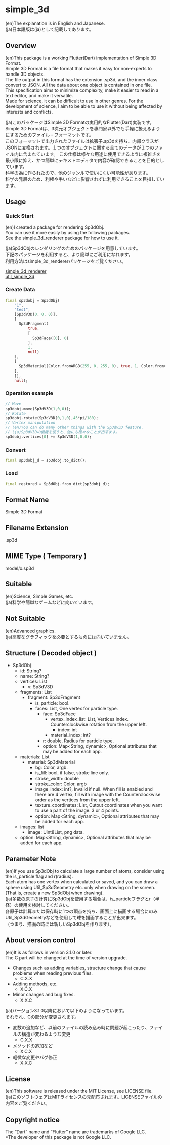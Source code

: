 # simple_3d

(en)The explanation is in English and Japanese.  
(ja)日本語版は(ja)として記載してあります。

## Overview
(en)This package is a working Flutter(Dart) implementation of Simple 3D Format.  
Simple 3D Format is a file format that makes it easy for non-experts to handle 3D objects.  
The file output in this format has the extension .sp3d, and the inner class convert to JSON. All the data about one object is contained in one file.  
This specification aims to minimize complexity, make it easier to read in a text editor, and make it versatile.  
Made for science, it can be difficult to use in other genres. 
For the development of science, I aim to be able to use it without being affected by interests and conflicts.

(ja)このパッケージはSimple 3D Formatの実用的なFlutter(Dart)実装です。  
Simple 3D Formatは、3次元オブジェクトを専門家以外でも手軽に扱えるようにするためのファイル・フォーマットです。  
このフォーマットで出力されたファイルは拡張子.sp3dを持ち、内部クラスがJSONに変換されます。１つのオブジェクトに関する全てのデータが１つのファイル内に含まれています。
この仕様は様々な用途に使用できるように複雑さを最小限に抑え、かつ簡単にテキストエディタで内容が確認できることを目的としています。  
科学の為に作られたので、他のジャンルで使いにくい可能性があります。  
科学の発展のため、利権や争いなどに影響されずに利用できることを目指しています。

## Usage
### Quick Start
(en)I created a package for rendering Sp3dObj.  
You can use it more easily by using the following packages.  
See the simple_3d_renderer package for how to use it.  

(ja)Sp3dObjのレンダリングのためのパッケージを用意しています。  
下記のパッケージを利用すると、より簡単にご利用になれます。  
利用方法はsimple_3d_rendererパッケージをご覧ください。  

[simple_3d_renderer](https://pub.dev/packages/simple_3d_renderer)  
[util_simple_3d](https://pub.dev/packages/util_simple_3d)

### Create Data
```dart
final sp3dobj = Sp3dObj(
    "1",
    "test",
    [Sp3dV3D(0, 0, 0)],
    [
      Sp3dFragment(
          true,
          [
            Sp3dFace([0], 0)
          ],
          1,
          null)
    ],
    [
      Sp3dMaterial(Color.fromARGB(255, 0, 255, 0), true, 1, Color.fromARGB(255, 0, 255, 0))
    ],
    [],
    null);
```
### Operation example
```dart
// Move
sp3dobj.move(Sp3dV3D(1,0,0));
// Rotate
sp3dobj.rotate(Sp3dV3D(0,1,0),45*pi/180);
// Vertex manipulation
// (en)You can do many other things with the Sp3dV3D feature.
// (ja)Sp3dV3Dの機能を使うと、他にも様々なことが出来ます。
sp3dobj.vertices[0] += Sp3dV3D(1,0,0);
```
### Convert
```dart
final sp3dobj_d = sp3dobj.to_dict();
```
### Load
```dart
final restored = Sp3dObj.from_dict(sp3dobj_d);
```

## Format Name
Simple 3D Format

## Filename Extension
.sp3d

## MIME Type ( Temporary )
model/x.sp3d

## Suitable
(en)Science, Simple Games, etc.   
(ja)科学や簡単なゲームなどに向いています。

## Not Suitable
(en)Advanced graphics.  
(ja)高度なグラフィックを必要とするものには向いていません。

## Structure ( Decoded object )
- Sp3dObj
    - id: String?
    - name: String?
    - vertices: List
        - v: Sp3dV3D
    - fragments: List
        - fragment: Sp3dFragment
            - is_particle: bool.
            - faces: List, One vertex for particle type.
                - face: Sp3dFace
                    - vertex_index_list: List, Vertices index. Counterclockwise rotation from the upper left.
                        - index: int
                    - material_index: int?
                - r: double, Radius for particle type.
                - option: Map<String, dynamic>, Optional attributes that may be added for each app.
    - materials: List
        - material: Sp3dMaterial
            - bg: Color, argb.
            - is_fill: bool, if false, stroke line only.
            - stroke_width: double
            - stroke_color: Color, argb
            - image_index: int?, Invalid if null. When fill is enabled and there are 4 vertex, fill with image with the Counterclockwise order as the vertices from the upper left.
            - texture_coordinates: List<Offset>, Cutout coordinates when you want to use a part of the image. 3 or 4 points. 
            - option: Map<String, dynamic>, Optional attributes that may be added for each app.
    - images: list
        - image: Uint8List, png data.
    - option: Map<String, dynamic>, Optional attributes that may be added for each app.
    
## Parameter Note
(en)If you use Sp3dObj to calculate a large number of atoms, consider using the is_particle flag and r(radius).  
Each atom has one vertex when calculated or saved, and you can draw a sphere using Util_Sp3dGeometry etc. only when drawing on the screen.  
(That is, create a new Sp3dObj when drawing).  
(ja)多数の原子の計算にSp3dObjを使用する場合は、is_particleフラグとr（半径）の使用を検討してください。  
各原子は計算または保存時に1つの頂点を持ち、画面上に描画する場合にのみUtil_Sp3dGeometryなどを使用して球を描画することが出来ます。  
（つまり、描画の時には新しいSp3dObjを作ります）。  

## About version control
(en)It is as follows in version 3.1.0 or later.  
The C part will be changed at the time of version upgrade.
- Changes such as adding variables, structure change that cause problems when reading previous files. 
  - C.X.X
- Adding methods, etc. 
  - X.C.X
- Minor changes and bug fixes. 
  - X.X.C
  
(ja)バージョン3.1.0以降において以下のようになっています。  
それぞれ、Cの部分が変更されます。
- 変数の追加など、以前のファイルの読み込み時に問題が起こったり、ファイルの構造が変わるような変更 
  - C.X.X
- メソッドの追加など 
  - X.C.X
- 軽微な変更やバグ修正 
  - X.X.C

## License
(en)This software is released under the MIT License, see LICENSE file.  
(ja)このソフトウェアはMITライセンスの元配布されます。LICENSEファイルの内容をご覧ください。

## Copyright notice
The “Dart” name and “Flutter” name are trademarks of Google LLC.  
*The developer of this package is not Google LLC.